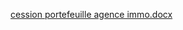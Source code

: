 [cession portefeuille agence immo.docx](https://github.com/user-attachments/files/23205618/cession.portefeuille.agence.immo.docx)
